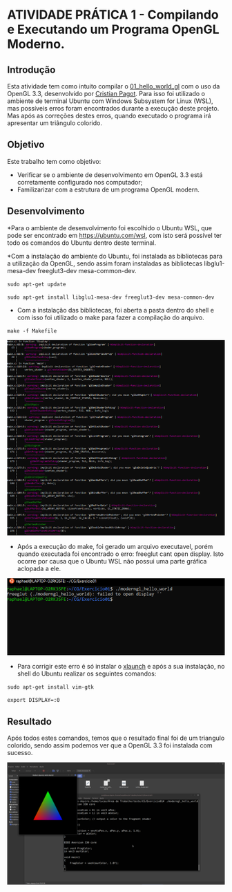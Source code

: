# ATIVIDADE PRÁTICA 1 - Compilando e Executando um Programa OpenGL Moderno.

## Introdução
  Esta atividade tem como intuito compilar o [01_hello_world_gl](https://github.com/capagot/icg/tree/master/01_hello_world_gl) com o uso da OpenGL 3.3, desenvolvido por [Cristian Pagot](https://github.com/capagot). Para isso foi utilizado o ambiente de terminal Ubuntu com Windows Subsystem for Linux (WSL), mas possíveis erros foram encontrados durante a execução deste projeto. Mas após as correções destes erros, quando executado o programa irá apresentar um triângulo colorido. 

## Objetivo
Este trabalho tem como objetivo:
* Verificar se o ambiente de desenvolvimento em OpenGL 3.3 está corretamente configurado nos computador;
* Familizarizar com a estrutura de um programa OpenGL modern.

## Desenvolvimento

*Para o ambiente de desenvolvimento foi escolhido o Ubuntu WSL, que pode ser encontrado em <https://ubuntu.com/wsl>, com isto será possível ter todo os comandos do Ubuntu dentro deste terminal. 

*Com a instalação do ambiente do Ubuntu, foi instalada as bibliotecas para a utilização da OpenGL, sendo assim foram instaladas as bibliotecas libglu1-mesa-dev freeglut3-dev mesa-common-dev.

```shell
sudo apt-get update
``` 

```shell
sudo apt-get install libglu1-mesa-dev freeglut3-dev mesa-common-dev
``` 

* Com a instalação das bibliotecas, foi aberta a pasta dentro do shell e com isso foi utilizado o make para fazer a compilação do arquivo. 

```shell
make -f Makefile
``` 

![Resultado da compilação](https://github.com/JRaphaelO/CG/blob/main/Exercicio01/images/compile.png?raw=true)

* Após a execução do make, foi gerado um arquivo executavel, porém quando executada foi encontrado o erro: freeglut cant open display. Isto ocorre por causa que o Ubuntu WSL não possui uma parte gráfica aclopada a ele.

![Erro Cant Display](https://github.com/JRaphaelO/CG/blob/main/Exercicio01/images/erro_xlaunch.png?raw=true)

* Para corrigir este erro é só instalar o [xlaunch](https://sourceforge.net/projects/xming/) e após a sua instalação, no shell do Ubuntu realizar os seguintes comandos:

```shell
sudo apt-get install vim-gtk
``` 

```shell
export DISPLAY=:0
``` 

## Resultado
Após todos estes comandos, temos que o resultado final foi de um triangulo colorido, sendo assim podemos ver que a OpenGL 3.3 foi instalada com sucesso.

![Reseultado Final](https://github.com/JRaphaelO/CG/blob/main/Exercicio01/images/executavel.png?raw=true)

